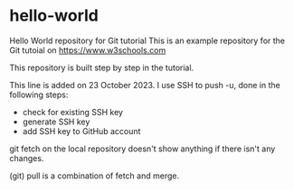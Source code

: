 # hello-world
Hello World repository for Git tutorial
This is an example repository for the Git tutoial on https://www.w3schools.com

This repository is built step by step in the tutorial. 

This line is added on 23 October 2023. I use SSH to push -u, done in the following steps:
- check for existing SSH key
- generate SSH key
- add SSH key to GitHub account
  
git fetch on the local repository doesn't show anything if there isn't any changes.

(git) pull is a combination of fetch and merge.
